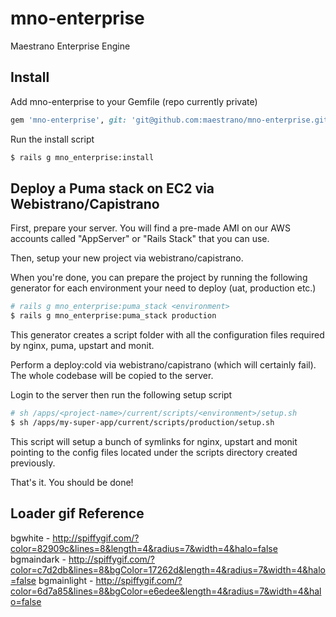# mno-enterprise
Maestrano Enterprise Engine

## Install

Add mno-enterprise to your Gemfile (repo currently private)
```ruby
gem 'mno-enterprise', git: 'git@github.com:maestrano/mno-enterprise.git'
```

Run the install script
```bash
$ rails g mno_enterprise:install
```

## Deploy a Puma stack on EC2 via Webistrano/Capistrano
First, prepare your server. You will find a pre-made AMI on our AWS accounts called "AppServer" or "Rails Stack" that you can use.

Then, setup your new project via webistrano/capistrano.

When you're done, you can prepare the project by running the following generator for each environment your need to deploy (uat, production etc.)
```bash
# rails g mno_enterprise:puma_stack <environment>
$ rails g mno_enterprise:puma_stack production
```
This generator creates a script folder with all the configuration files required by nginx, puma, upstart and monit.

Perform a deploy:cold via webistrano/capistrano (which will certainly fail). The whole codebase will be copied to the server.

Login to the server then run the following setup script
```bash
# sh /apps/<project-name>/current/scripts/<environment>/setup.sh
$ sh /apps/my-super-app/current/scripts/production/setup.sh
```
This script will setup a bunch of symlinks for nginx, upstart and monit pointing to the config files located under the scripts directory created previously.

That's it. You should be done!

## Loader gif Reference
bgwhite - http://spiffygif.com/?color=82909c&lines=8&length=4&radius=7&width=4&halo=false
bgmaindark - http://spiffygif.com/?color=c7d2db&lines=8&bgColor=17262d&length=4&radius=7&width=4&halo=false
bgmainlight - http://spiffygif.com/?color=6d7a85&lines=8&bgColor=e6edee&length=4&radius=7&width=4&halo=false

